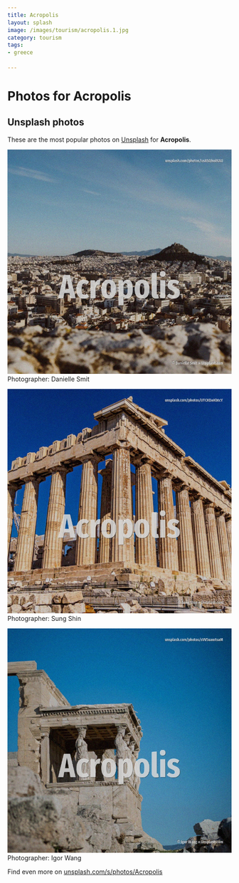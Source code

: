 ```yaml
---
title: Acropolis
layout: splash
image: /images/tourism/acropolis.1.jpg
category: tourism
tags:
- greece

---
```

# Photos for Acropolis
 
## Unsplash photos
These are the most popular photos on [Unsplash](https://unsplash.com) for **Acropolis**.
 
![Acropolis](/images/tourism/acropolis.1.jpg)
Photographer:  Danielle Smit
 
![Acropolis](/images/tourism/acropolis.2.jpg)
Photographer:  Sung Shin
 
![Acropolis](/images/tourism/acropolis.3.jpg)
Photographer:  Igor Wang
 
Find even more on [unsplash.com/s/photos/Acropolis](https://unsplash.com/s/photos/Acropolis)
 
